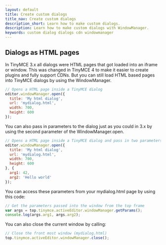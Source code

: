 ```yaml
---
layout: default
title: Create custom dialogs
title_nav: Create custom dialogs
description_short: Learn how to make custom dialogs.
description: Learn how to make custom dialogs with WindowManager.
keywords: custom dialog dialogs cdn windowmanager
---
```


## Dialogs as HTML pages

In TinyMCE 3.x all dialogs were HTML pages that got loaded into an iframe or window. This was changed in TinyMCE 4 to make it easier to create plugins and fully support CDNs. But you can still load HTML based pages into TinyMCE dialogs by using the WindowManager.

```js
// Opens a HTML page inside a TinyMCE dialog
editor.windowManager.open({
  title: 'My html dialog',
  url: 'mydialog.html',
  width: 700,
  height: 600
});
```

You can also pass in parameters to the dialog just as you could in 3.x by using the second parameter of the WindowManager.open.

```js
// Opens a HTML page inside a TinyMCE dialog and pass in two parameters
editor.windowManager.open({
  title: 'My html dialog',
  url: 'mydialog.html',
  width: 700,
  height: 600
}, {
  arg1: 42,
  arg2: 'Hello world'
});
```

You can access these parameters from your mydialog.html page by using this code:

```js
// Get the parameters passed into the window from the top frame
var args = top.tinymce.activeEditor.windowManager.getParams();
console.log(args.arg1, args.arg2);
```

You can also close the current window by calling:

```js
// Close the front most window (mydialog.html)
top.tinymce.activeEditor.windowManager.close();
```

